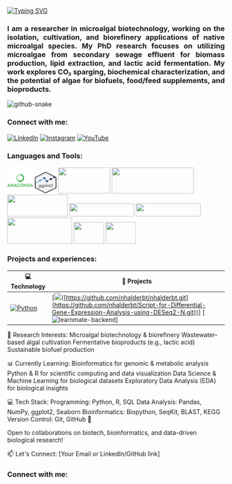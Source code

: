 [![Typing SVG](https://readme-typing-svg.demolab.com/?lines=Hi+👋+,+I'm+Nirmalya;Welcome+to+my+Github)](https://git.io/typing-svg)

<h3 style="text-align: justify;">
  
I am a researcher in microalgal biotechnology, working on the isolation, cultivation, and biorefinery applications of native microalgal species. My PhD research focuses on utilizing microalgae from secondary sewage effluent for biomass production, lipid extraction, and lactic acid fermentation. My work explores CO₂ sparging, biochemical characterization, and the potential of algae for biofuels, food/feed supplements, and bioproducts.
</h3>

<picture>
  <source media="(prefers-color-scheme: dark)" srcset="https://raw.githubusercontent.com/tobiasmeyhoefer/tobiasmeyhoefer/output/github-snake-dark.svg" />
  <source media="(prefers-color-scheme: light)" srcset="https://raw.githubusercontent.com/tobiasmeyhoefer/tobiasmeyhoefer/output/github-snake.svg" />
  <img alt="github-snake" src="https://raw.githubusercontent.com/tobiasmeyhoefer/tobiasmeyhoefer/output/github-snake.svg" />
</picture>


<h3 align="left">Connect with me:</h3>
<p align="left">
  <a href="https://www.linkedin.com/in/nirmalya-halder/" target="blank"><img align="center" src="https://raw.githubusercontent.com/rahuldkjain/github-profile-readme-generator/master/src/images/icons/Social/linked-in-alt.svg" alt="LinkedIn" height="30" width="40" /></a>
  <a href="https://instagram.com/devopsshack" target="blank"><img align="center" src="https://raw.githubusercontent.com/rahuldkjain/github-profile-readme-generator/master/src/images/icons/Social/instagram.svg" alt="Instagram" height="30" width="40" /></a>
  <a href="https://www.youtube.com/channel/UC1XLb_DoX2eNWGKjkh2epwA" target="blank"><img align="center" src="https://raw.githubusercontent.com/rahuldkjain/github-profile-readme-generator/master/src/images/icons/Social/youtube.svg" alt="YouTube" height="30" width="40" /></a>
</p>

<h3 align="left">Languages and Tools:</h3>

  <a href="https://zapier.com" target="_blank"><img src="https://github.com/devicons/devicon/blob/master/icons/anaconda/anaconda-original-wordmark.svg" width="60" height="60"/></a>
<a href="https://zapier.com" target="_blank"><img src="https://github.com/max-mapper/hexbin/blob/gh-pages/vector/ggplot2.svg" width="50" height="50"/></a>
<a href="https://zapier.com" target="_blank"><img src="https://github.com/gilbarbara/logos/blob/main/logos/seaborn.svg" width="120" height="60"/></a>
<a href="https://zapier.com" target="_blank"><img src="https://upload.wikimedia.org/wikipedia/commons/9/9f/Pandas_logo_2016.svg" width="190" height="60"/></a>
<a href="https://zapier.com" target="_blank"><img src="https://upload.wikimedia.org/wikipedia/commons/1/1a/NumPy_logo.svg" width="140" height="50"/></a>
<a href="https://zapier.com" target="_blank"><img src="https://upload.wikimedia.org/wikipedia/commons/f/f4/Kaggle_Logo.svg" width="150" height="30"/></a>
<a href="https://zapier.com" target="_blank"><img src="https://upload.wikimedia.org/wikipedia/en/5/56/Matplotlib_logo.svg" width="150" height="30"/></a>
<a href="https://zapier.com" target="_blank"><img src="https://www.vectorlogo.zone/logos/plotly/plotly-ar21~bgwhite.svg" width="150" height="60"/></a>
<a href="https://zapier.com" target="_blank"><img src="https://www.vectorlogo.zone/logos/r-project/r-project-official.svg" width="70" height="50"/></a>
<a href="https://zapier.com" target="_blank"><img src="https://github.com/benc-uk/icon-collection/blob/master/azure-docs/logo_vs-code.svg" width="70" height="50"/></a>
</p>



<h3 align="left">Projects and experiences:</h3>

<!-- START OF PROFILE STACK, DO NOT REMOVE -->
| 💻 **Technology** | 🚀 **Projects** |
| - | - |
| [![Python](https://img.shields.io/static/v1?label=&message=Python&color=3776AB&logo=Python&logoColor=FFFFFF)](https://www.python.org/) | [![](https://www.sc-best-practices.org/_images/differential_gene_expression.jpg)([https://github.com/nhalderbt/nhalderbt.git](https://github.com/nhalderbt/Script-for-Differential-Gene-Expression-Analysis-using-DESeq2-N.git))] [![learnmate-backend]([[https://github.com/nhalderbt/Script-for-Differential-Gene-Expression-Analysis-using-DESeq2-N.git](https://images.squarespace-cdn.com/content/v1/5e223cac4610b208610b2989/1590182936929-62O0K386DL18FTUATTCI/Pink-Ribbon.jpg?format=750w)](https://github.com/nhalderbt/Breast_cancer_EDA.git))] |

<!-- END OF PROFILE STACK, DO NOT REMOVE -->
  
🔬 Research Interests: 
Microalgal biotechnology & biorefinery 
Wastewater-based algal cultivation 
Fermentative bioproducts (e.g., lactic acid) 
Sustainable biofuel production 
  
📊 Currently Learning: 
Bioinformatics for genomic & metabolic analysis 
Python & R for scientific computing and data visualization 
Data Science & Machine Learning for biological datasets 
Exploratory Data Analysis (EDA) for biological insights 

💻 Tech Stack: 
Programming: Python, R, SQL 
Data Analysis: Pandas, NumPy, ggplot2, Seaborn 
Bioinformatics: Biopython, SeqKit, BLAST, KEGG 
Version Control: Git, GitHub 🚀 

Open to collaborations on biotech, bioinformatics, and data-driven biological research! 

📫 Let's Connect: [Your Email or LinkedIn/GitHub link]</h3>

<h3 align="left">Connect with me:</h3>
<p align="left">
</p>

